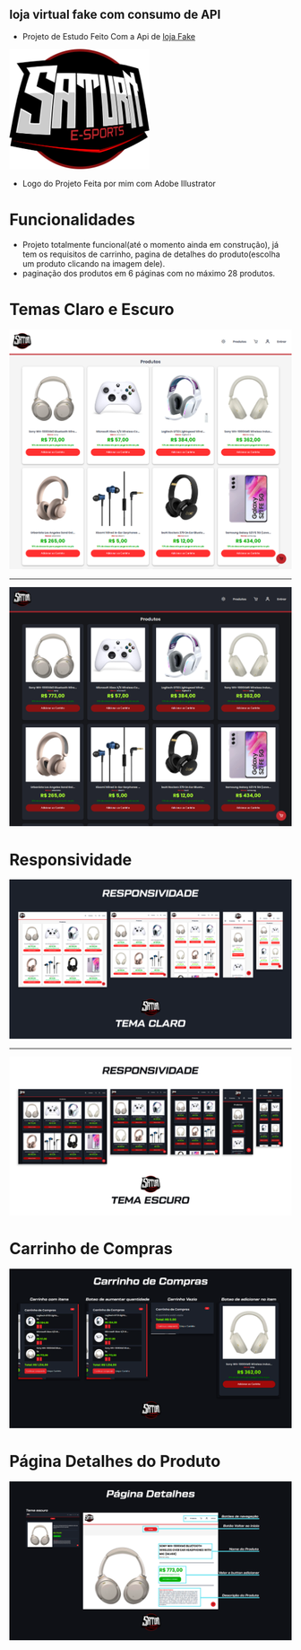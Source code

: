 ## loja virtual fake com consumo de API

- Projeto de Estudo Feito Com a Api de [loja Fake](https://fakestoreapi.in)

<img src="./src/images/saturn%20.png" alt="Descrição da Imagem" style="width: 250px;">

- Logo do Projeto Feita por mim com Adobe Illustrator

# Funcionalidades

- Projeto totalmente funcional(até o momento ainda em construção), já tem os requisitos de carrinho, pagina de detalhes do produto(escolha um produto clicando na imagem dele).
- paginação dos produtos em 6 páginas com no máximo 28 produtos.

# Temas Claro e Escuro

<div>
<img src="./src/images/screens/white/Macbook-Air-1559x1319.png" alt="Descrição da Imagem"  >
</div>
<hr>
<div>
<img src="./src/images/screens/dark/Macbook-Air-1559x1319.png" alt="Descrição da Imagem" >
</div>

# Responsividade

<img src="./src/images/screens/Responsivo/Tema Claro.png" alt="Descrição da Imagem">
<hr>
<img src="./src/images/screens/Responsivo/Tema Escuro.png" alt="Descrição da Imagem">

# Carrinho de Compras

<img src="./src/images/screens/carrinho/Carrinho.png" alt="Descrição da Imagem">

# Página Detalhes do Produto

<img src="./src/images/screens/detalhes/Detalhes.png" alt="Descrição da Imagem">